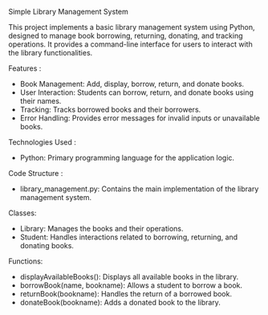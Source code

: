 Simple Library Management System

This project implements a basic library management system using Python, designed to manage book borrowing, returning, donating, and tracking operations. It provides a command-line interface for users to interact with the library functionalities.

Features :
- Book Management: Add, display, borrow, return, and donate books.
- User Interaction: Students can borrow, return, and donate books using their names.
- Tracking: Tracks borrowed books and their borrowers.
- Error Handling: Provides error messages for invalid inputs or unavailable books.

Technologies Used :
- Python: Primary programming language for the application logic.

Code Structure :
- library_management.py: Contains the main implementation of the library management system.

Classes:
- Library: Manages the books and their operations.
- Student: Handles interactions related to borrowing, returning, and donating books.

Functions:
- displayAvailableBooks(): Displays all available books in the library.
- borrowBook(name, bookname): Allows a student to borrow a book.
- returnBook(bookname): Handles the return of a borrowed book.
- donateBook(bookname): Adds a donated book to the library.
